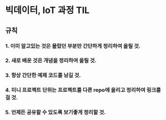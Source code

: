 빅데이터, IoT 과정 TIL
=====

## <strong>규칙</strong>

### 1. 이미 알고있는 것은 몰랐던 부분만 간단하게 정리하여 올릴 것.
### 2. 새로 배운 것은 개념을 정리하여 올릴 것.
### 3. 항상 간단한 예제 코드를 남길 것.
### 4. 미니 프로젝트 단위는 프로젝트를 다른 repo에 올리고 정리하여 링크를 걸 것.
### 5. 언제든 공유할 수 있도록 보기좋게 정리할 것.
